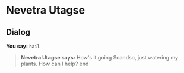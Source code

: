# Nevetra Utagse


## Dialog

**You say:** `hail`



>**Nevetra Utagse says:** How's it going Soandso, just watering my plants. How can I help?
end
